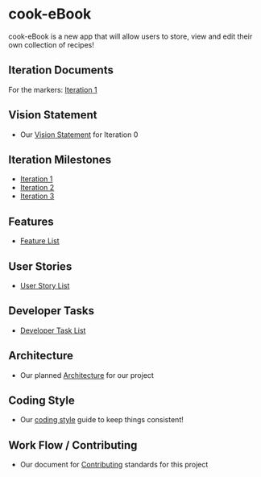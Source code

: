 # cook-eBook

cook-eBook is a new app that will allow users to store, view and edit their own collection of recipes!


## Iteration Documents
For the markers:
[Iteration 1](https://code.cs.umanitoba.ca/comp3350-summer2019/cook-eBook/blob/master/docs/Iteration1.md)


## Vision Statement
- Our [Vision Statement](https://code.cs.umanitoba.ca/comp3350-summer2019/cook-eBook/blob/master/docs/Vision%20Statement.md) for Iteration 0


## Iteration Milestones

- [Iteration 1](https://code.cs.umanitoba.ca/comp3350-summer2019/cook-eBook/milestones/1?title=Iteration+1)
- [Iteration 2](https://code.cs.umanitoba.ca/comp3350-summer2019/cook-eBook/milestones/2?title=Iteration+2)
- [Iteration 3](https://code.cs.umanitoba.ca/comp3350-summer2019/cook-eBook/milestones/3?title=Iteration+3)


## Features
- [Feature List](https://code.cs.umanitoba.ca/comp3350-summer2019/cook-eBook/issues?label_name%5B%5D=Feature)


## User Stories
- [User Story List](https://code.cs.umanitoba.ca/comp3350-summer2019/cook-eBook/issues?label_name%5B%5D=User+Story)


## Developer Tasks
- [Developer Task List](https://code.cs.umanitoba.ca/comp3350-summer2019/cook-eBook/issues?label_name%5B%5D=Developer+Task)


## Architecture
- Our planned [Architecture](https://code.cs.umanitoba.ca/comp3350-summer2019/cook-eBook/blob/master/docs/Architecture.md) for our project


## Coding Style
- Our [coding style](https://code.cs.umanitoba.ca/comp3350-summer2019/cook-eBook/blob/master/docs/Coding%20Style.md) guide to keep things consistent!


## Work Flow / Contributing
- Our document for [Contributing](https://code.cs.umanitoba.ca/comp3350-summer2019/cook-eBook/blob/master/docs/Contributing.md) standards for this project